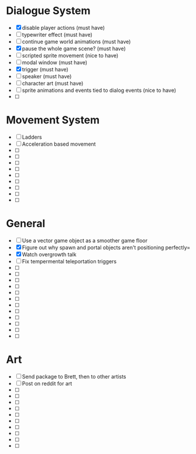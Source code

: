 # Dialogue System

- [x] disable player actions (must have)
- [ ] typewriter effect (must have)
- [ ] continue game world animations (must have)
- [x] pause the whole game scene? (must have)
- [ ] scripted sprite movement (nice to have)
- [ ] modal window (must have)
- [x] trigger (must have)
- [ ] speaker (must have)
- [ ] character art (must have)
- [ ] sprite animations and events tied to dialog events (nice to have)
- [ ] 

# Movement System

- [ ] Ladders
- [ ] Acceleration based movement
- [ ] 
- [ ] 
- [ ] 
- [ ] 
- [ ] 
- [ ] 
- [ ] 
- [ ] 
- [ ] 

# General

- [ ] Use a vector game object as a smoother game floor
- [x] Figure out why spawn and portal objects aren't positioning perfectly=
- [x] Watch overgrowth talk
- [ ] Fix tempermental teleportation triggers
- [ ] 
- [ ] 
- [ ] 
- [ ] 
- [ ] 
- [ ] 
- [ ] 
- [ ] 
- [ ] 
- [ ] 
- [ ] 
- [ ] 

# Art

- [ ] Send package to Brett, then to other artists
- [ ] Post on reddit for art
- [ ] 
- [ ] 
- [ ] 
- [ ] 
- [ ] 
- [ ] 
- [ ] 
- [ ] 
- [ ] 
- [ ] 